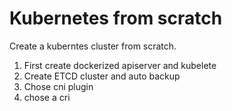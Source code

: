 # Kubernetes from scratch

Create a kuberntes cluster from scratch.

1. First create dockerized apiserver and kubelete
2. Create ETCD cluster and auto backup
3. Chose cni plugin
4. chose a cri


